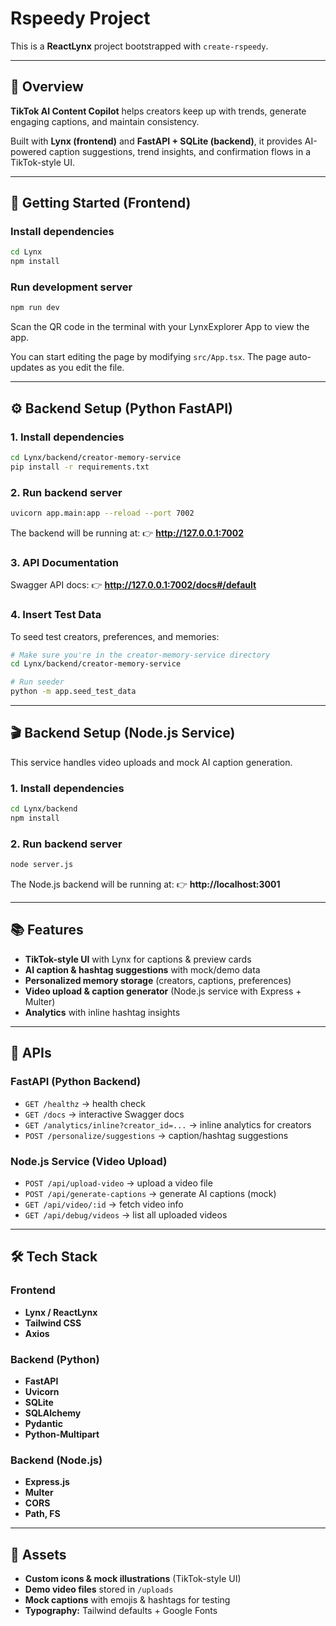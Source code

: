 # Rspeedy Project

This is a **ReactLynx** project bootstrapped with `create-rspeedy`.

---

## 📌 Overview

**TikTok AI Content Copilot** helps creators keep up with trends, generate engaging captions, and maintain consistency.

Built with **Lynx (frontend)** and **FastAPI + SQLite (backend)**, it provides AI-powered caption suggestions, trend insights, and confirmation flows in a TikTok-style UI.

---

## 🚀 Getting Started (Frontend)

### Install dependencies
```bash
cd Lynx
npm install
```

### Run development server
```bash
npm run dev
```

Scan the QR code in the terminal with your LynxExplorer App to view the app.

You can start editing the page by modifying `src/App.tsx`. The page auto-updates as you edit the file.

---

## ⚙️ Backend Setup (Python FastAPI)

### 1. Install dependencies
```bash
cd Lynx/backend/creator-memory-service
pip install -r requirements.txt
```

### 2. Run backend server
```bash
uvicorn app.main:app --reload --port 7002
```

The backend will be running at:
👉 **http://127.0.0.1:7002**

### 3. API Documentation
Swagger API docs:
👉 **http://127.0.0.1:7002/docs#/default**

### 4. Insert Test Data
To seed test creators, preferences, and memories:

```bash
# Make sure you're in the creator-memory-service directory
cd Lynx/backend/creator-memory-service

# Run seeder
python -m app.seed_test_data
```

---

## 🎬 Backend Setup (Node.js Service)

This service handles video uploads and mock AI caption generation.

### 1. Install dependencies
```bash
cd Lynx/backend
npm install
```

### 2. Run backend server
```bash
node server.js
```

The Node.js backend will be running at:
👉 **http://localhost:3001**

---

## 📚 Features

- **TikTok-style UI** with Lynx for captions & preview cards
- **AI caption & hashtag suggestions** with mock/demo data
- **Personalized memory storage** (creators, captions, preferences)
- **Video upload & caption generator** (Node.js service with Express + Multer)
- **Analytics** with inline hashtag insights

---

## 🔌 APIs

### FastAPI (Python Backend)
- `GET /healthz` → health check
- `GET /docs` → interactive Swagger docs
- `GET /analytics/inline?creator_id=...` → inline analytics for creators
- `POST /personalize/suggestions` → caption/hashtag suggestions

### Node.js Service (Video Upload)
- `POST /api/upload-video` → upload a video file
- `POST /api/generate-captions` → generate AI captions (mock)
- `GET /api/video/:id` → fetch video info
- `GET /api/debug/videos` → list all uploaded videos

---

## 🛠 Tech Stack

### Frontend
- **Lynx / ReactLynx**
- **Tailwind CSS**
- **Axios**

### Backend (Python)
- **FastAPI**
- **Uvicorn**
- **SQLite**
- **SQLAlchemy**
- **Pydantic**
- **Python-Multipart**

### Backend (Node.js)
- **Express.js**
- **Multer**
- **CORS**
- **Path, FS**

---

## 🎨 Assets

- **Custom icons & mock illustrations** (TikTok-style UI)
- **Demo video files** stored in `/uploads`
- **Mock captions** with emojis & hashtags for testing
- **Typography:** Tailwind defaults + Google Fonts
